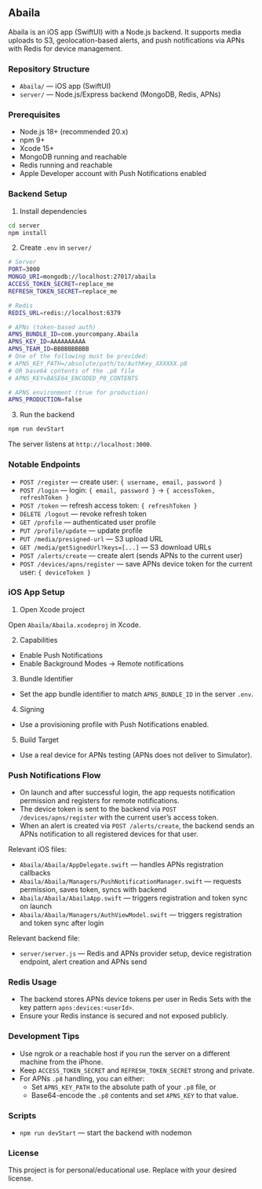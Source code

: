 ## Abaila

Abaila is an iOS app (SwiftUI) with a Node.js backend. It supports media uploads to S3, geolocation-based alerts, and push notifications via APNs with Redis for device management.

### Repository Structure

- `Abaila/` — iOS app (SwiftUI)
- `server/` — Node.js/Express backend (MongoDB, Redis, APNs)

### Prerequisites

- Node.js 18+ (recommended 20.x)
- npm 9+
- Xcode 15+
- MongoDB running and reachable
- Redis running and reachable
- Apple Developer account with Push Notifications enabled

### Backend Setup

1) Install dependencies

```bash
cd server
npm install
```

2) Create `.env` in `server/`

```bash
# Server
PORT=3000
MONGO_URI=mongodb://localhost:27017/abaila
ACCESS_TOKEN_SECRET=replace_me
REFRESH_TOKEN_SECRET=replace_me

# Redis
REDIS_URL=redis://localhost:6379

# APNs (token-based auth)
APNS_BUNDLE_ID=com.yourcompany.Abaila
APNS_KEY_ID=AAAAAAAAAA
APNS_TEAM_ID=BBBBBBBBBB
# One of the following must be provided:
# APNS_KEY_PATH=/absolute/path/to/AuthKey_XXXXXX.p8
# OR base64 contents of the .p8 file
# APNS_KEY=BASE64_ENCODED_P8_CONTENTS

# APNS environment (true for production)
APNS_PRODUCTION=false
```

3) Run the backend

```bash
npm run devStart
```

The server listens at `http://localhost:3000`.

### Notable Endpoints

- `POST /register` — create user: `{ username, email, password }`
- `POST /login` — login: `{ email, password }` → `{ accessToken, refreshToken }`
- `POST /token` — refresh access token: `{ refreshToken }`
- `DELETE /logout` — revoke refresh token
- `GET /profile` — authenticated user profile
- `PUT /profile/update` — update profile
- `PUT /media/presigned-url` — S3 upload URL
- `GET /media/getSignedUrl?keys=[...]` — S3 download URLs
- `POST /alerts/create` — create alert (sends APNs to the current user)
- `POST /devices/apns/register` — save APNs device token for the current user: `{ deviceToken }`

### iOS App Setup

1) Open Xcode project

Open `Abaila/Abaila.xcodeproj` in Xcode.

2) Capabilities

- Enable Push Notifications
- Enable Background Modes → Remote notifications

3) Bundle Identifier

- Set the app bundle identifier to match `APNS_BUNDLE_ID` in the server `.env`.

4) Signing

- Use a provisioning profile with Push Notifications enabled.

5) Build Target

- Use a real device for APNs testing (APNs does not deliver to Simulator).

### Push Notifications Flow

- On launch and after successful login, the app requests notification permission and registers for remote notifications.
- The device token is sent to the backend via `POST /devices/apns/register` with the current user’s access token.
- When an alert is created via `POST /alerts/create`, the backend sends an APNs notification to all registered devices for that user.

Relevant iOS files:
- `Abaila/Abaila/AppDelegate.swift` — handles APNs registration callbacks
- `Abaila/Abaila/Managers/PushNotificationManager.swift` — requests permission, saves token, syncs with backend
- `Abaila/Abaila/AbailaApp.swift` — triggers registration and token sync on launch
- `Abaila/Abaila/Managers/AuthViewModel.swift` — triggers registration and token sync after login

Relevant backend file:
- `server/server.js` — Redis and APNs provider setup, device registration endpoint, alert creation and APNs send

### Redis Usage

- The backend stores APNs device tokens per user in Redis Sets with the key pattern `apns:devices:<userId>`.
- Ensure your Redis instance is secured and not exposed publicly.

### Development Tips

- Use ngrok or a reachable host if you run the server on a different machine from the iPhone.
- Keep `ACCESS_TOKEN_SECRET` and `REFRESH_TOKEN_SECRET` strong and private.
- For APNs `.p8` handling, you can either:
  - Set `APNS_KEY_PATH` to the absolute path of your `.p8` file, or
  - Base64-encode the `.p8` contents and set `APNS_KEY` to that value.

### Scripts

- `npm run devStart` — start the backend with nodemon

### License

This project is for personal/educational use. Replace with your desired license.
